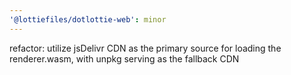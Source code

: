 ```yaml
---
'@lottiefiles/dotlottie-web': minor
---
```


refactor: utilize jsDelivr CDN as the primary source for loading the renderer.wasm, with unpkg serving as the fallback CDN
